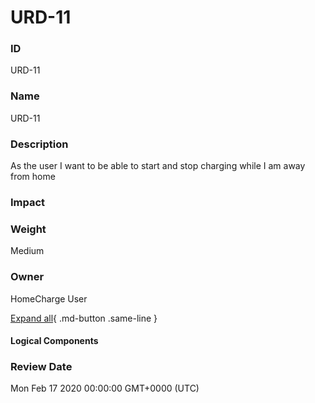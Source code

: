 

# URD-11

### ID

URD-11

### Name

URD-11

### Description

As the user I want to be able to start and stop charging while I am away from home

### Impact



### Weight

Medium

### Owner

HomeCharge User

[Expand all](#){ .md-button .same-line }

#### Logical Components


    



### Review Date

Mon Feb 17 2020 00:00:00 GMT+0000 (UTC)


